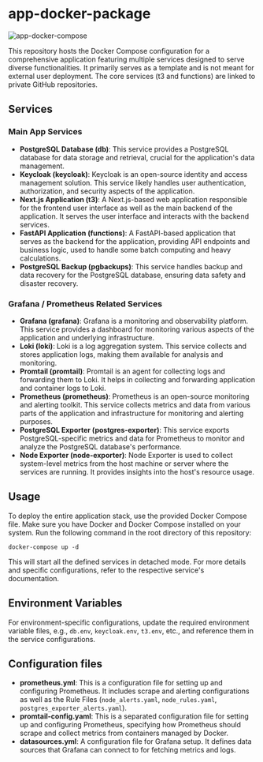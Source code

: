 # app-docker-package
![app-docker-compose](https://github.com/abdeltif-b/app-docker-package/assets/60190704/84d6410f-67f9-43cc-8d61-45fb4625c16c)

This repository hosts the Docker Compose configuration for a comprehensive application featuring multiple services designed to serve diverse functionalities. It primarily serves as a template and is not meant for external user deployment. The core services (t3 and functions) are linked to private GitHub repositories.


## Services
### Main App Services
- **PostgreSQL Database (db)**: This service provides a PostgreSQL database for data storage and retrieval, crucial for the application's data management.
- **Keycloak (keycloak)**: Keycloak is an open-source identity and access management solution. This service likely handles user authentication, authorization, and security aspects of the application.
- **Next.js Application (t3)**: A Next.js-based web application responsible for the frontend user interface as well as the main backend of the application. It serves the user interface and interacts with the backend services.
- **FastAPI Application (functions)**: A FastAPI-based application that serves as the backend for the application, providing API endpoints and business logic, used to handle some batch computing and heavy calculations.
- **PostgreSQL Backup (pgbackups)**: This service handles backup and data recovery for the PostgreSQL database, ensuring data safety and disaster recovery.
### Grafana / Prometheus Related Services
- **Grafana (grafana)**: Grafana is a monitoring and observability platform. This service provides a dashboard for monitoring various aspects of the application and underlying infrastructure.
- **Loki (loki)**: Loki is a log aggregation system. This service collects and stores application logs, making them available for analysis and monitoring.
- **Promtail (promtail)**: Promtail is an agent for collecting logs and forwarding them to Loki. It helps in collecting and forwarding application and container logs to Loki.
- **Prometheus (prometheus)**: Prometheus is an open-source monitoring and alerting toolkit. This service collects metrics and data from various parts of the application and infrastructure for monitoring and alerting purposes.
- **PostgreSQL Exporter (postgres-exporter)**: This service exports PostgreSQL-specific metrics and data for Prometheus to monitor and analyze the PostgreSQL database's performance.
- **Node Exporter (node-exporter)**: Node Exporter is used to collect system-level metrics from the host machine or server where the services are running. It provides insights into the host's resource usage.

## Usage
To deploy the entire application stack, use the provided Docker Compose file. Make sure you have Docker and Docker Compose installed on your system. Run the following command in the root directory of this repository:
```
docker-compose up -d
```
This will start all the defined services in detached mode. For more details and specific configurations, refer to the respective service's documentation.

## Environment Variables
For environment-specific configurations, update the required environment variable files, e.g., `db.env`, `keycloak.env`, `t3.env`, etc., and reference them in the service configurations.

## Configuration files
- **prometheus.yml**: This is a configuration file for setting up and configuring Prometheus. It includes scrape and alerting configurations as well as the Rule Files (`node_alerts.yaml`, `node_rules.yaml`, `postgres_exporter_alerts.yaml`).
- **promtail-config.yaml**: This is a separated configuration file for setting up and configuring Prometheus, specifying how Prometheus should scrape and collect metrics from containers managed by Docker.
- **datasources.yml**: A configuration file for Grafana setup. It defines data sources that Grafana can connect to for fetching metrics and logs.

